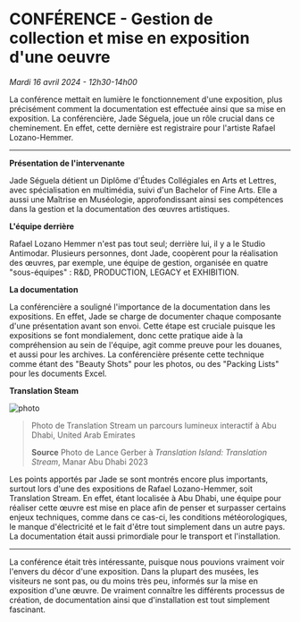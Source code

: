 # CONFÉRENCE - Gestion de collection et mise en exposition d'une oeuvre
*Mardi 16 avril 2024 - 12h30-14h00*

La conférence mettait en lumière le fonctionnement d'une exposition, plus précisément comment la documentation est effectuée ainsi que sa mise en exposition. La conférencière, Jade Séguela, joue un rôle crucial dans ce cheminement. En effet, cette dernière est registraire pour l'artiste Rafael Lozano-Hemmer.

--------------------------------------------------

**Présentation de l'intervenante**

Jade Séguela détient un Diplôme d'Études Collégiales en Arts et Lettres, avec spécialisation en multimédia, suivi d'un Bachelor of Fine Arts. Elle a aussi une Maîtrise en Muséologie, approfondissant ainsi ses compétences dans la gestion et la documentation des œuvres artistiques.

**L'équipe derrière**

Rafael Lozano Hemmer n'est pas tout seul; derrière lui, il y a le Studio Antimodar. Plusieurs personnes, dont Jade, coopèrent pour la réalisation des œuvres, par exemple, une équipe de gestion, organisée en quatre "sous-équipes" : R&D, PRODUCTION, LEGACY et EXHIBITION.

**La documentation**

La conférencière a souligné l'importance de la documentation dans les expositions. En effet, Jade se charge de documenter chaque composante d'une présentation avant son envoi. Cette étape est cruciale puisque les expositions se font mondialement, donc cette pratique aide à la compréhension au sein de l'équipe, agit comme preuve pour les douanes, et aussi pour les archives. La conférencière présente cette technique comme étant des "Beauty Shots" pour les photos, ou des "Packing Lists" pour les documents Excel.

**Translation Steam**

![photo](media/translation_island.jpg)

> Photo de Translation Stream un parcours lumineux interactif à Abu Dhabi, United Arab Emirates
> 
> **Source** Photo de Lance Gerber à *Translation Island: Translation Stream*, Manar Abu Dhabi 2023

Les points apportés par Jade se sont montrés encore plus importants, surtout lors d'une des expositions de Rafael Lozano-Hemmer, soit Translation Stream. En effet, étant localisée à Abu Dhabi, une équipe pour réaliser cette œuvre est mise en place afin de penser et surpasser certains enjeux techniques, comme dans ce cas-ci, les conditions météorologiques, le manque d'électricité et le fait d'être tout simplement dans un autre pays. La documentation était aussi primordiale pour le transport et l'installation.

--------------------------------------------------

La conférence était très intéressante, puisque nous pouvions vraiment voir l'envers du décor d'une exposition. Dans la plupart des musées, les visiteurs ne sont pas, ou du moins très peu, informés sur la mise en exposition d'une œuvre. De vraiment connaître les différents processus de création, de documentation ainsi que d'installation est tout simplement fascinant.




